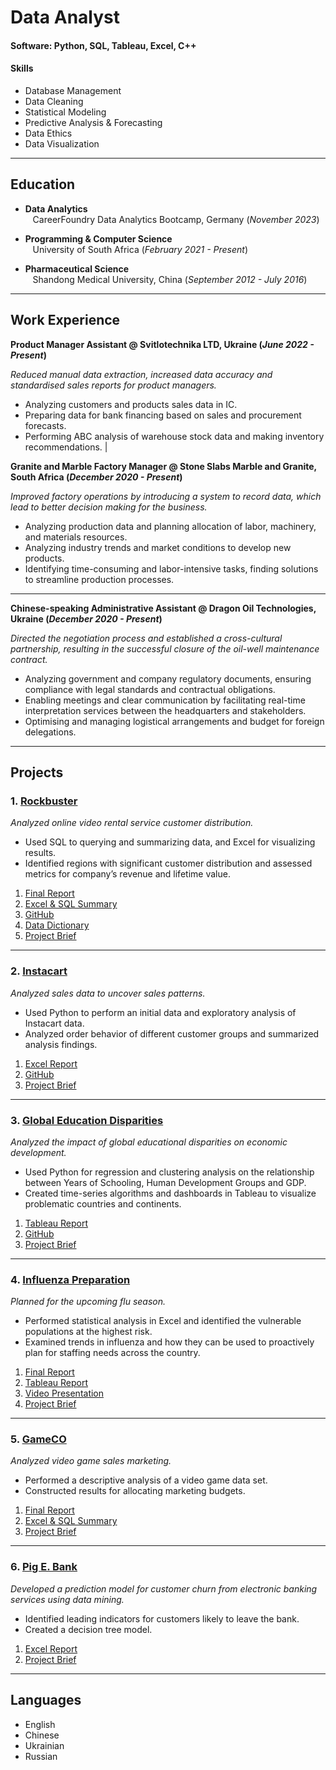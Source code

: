 # Data Analyst

#### Software:  Python, SQL, Tableau, Excel, C++

#### Skills
- Database Management
- Data Cleaning
- Statistical Modeling
- Predictive Analysis & Forecasting
- Data Ethics
- Data Visualization

------------------------------------------------------------------------------------------------------------------------------------------------------------ 


## Education
- **Data Analytics** <br> <span style="color:white;"> • </span> CareerFoundry Data Analytics Bootcamp, Germany (_November 2023_)<br>

- **Programming & Computer Science** <br> <span style="color:white;"> • </span> University of South Africa (_February 2021 - Present_)<br>

- **Pharmaceutical Science** <br> <span style="color:white;"> • </span> Shandong Medical University, China (_September 2012 - July 2016_)<br>

------------------------------------------------------------------------------------------------------------------------------------------------------------ 

## Work Experience
**Product Manager Assistant @ Svitlotechnika LTD, Ukraine (_June 2022 - Present_)**

_Reduced manual data extraction, increased data accuracy and standardised sales reports for product managers._
- Analyzing customers and products sales data in IC.
- Preparing data for bank financing based on sales and procurement forecasts.
- Performing ABC analysis of warehouse stock data and making inventory recommendations. | 

**Granite and Marble Factory Manager @ Stone Slabs Marble and Granite, South Africa (_December 2020 - Present_)**

_Improved factory operations by introducing a system to record data, which lead to better decision making for the business._
- Analyzing production data and planning allocation of labor, machinery, and materials resources.
- Analyzing industry trends and market conditions to develop new products.
- Identifying time-consuming and labor-intensive tasks, finding solutions to streamline production processes.

---------

**Chinese-speaking Administrative Assistant @ Dragon Oil Technologies, Ukraine (_December 2020 - Present_)**

_Directed the negotiation process and established a cross-cultural partnership, resulting in the successful closure of the oil-well maintenance contract._
- Analyzing government and company regulatory documents, ensuring compliance with legal standards and contractual obligations.
- Enabling meetings and clear communication by facilitating real-time interpretation services between the headquarters and stakeholders.
- Optimising and managing logistical arrangements and budget for foreign delegations.

---------

## Projects
### 1. [Rockbuster](https://github.com/LiliiaVerbenko/Rockbuster-Stealth-Data-Analysis-Project)
*Analyzed online video rental service customer distribution.*
- Used SQL to querying and summarizing data, and Excel for visualizing results.
- Identified regions with significant customer distribution and assessed metrics for company’s revenue and lifetime value.<br>
1. [Final Report](https://github.com/LiliiaVerbenko/Rockbuster-Stealth-Data-Analysis-Project)
2. [Excel & SQL Summary](https://docs.google.com/spreadsheets/d/1BtfLLmJCk7hMw0h4Y2sehSqaGvbz41eM/edit?usp=share_link&ouid=100220627403487571764&rtpof=true&sd=true)
3. [GitHub](https://github.com/LiliiaVerbenko/Rockbuster-Stealth-Data-Analysis-Project)
4. [Data Dictionary](https://drive.google.com/file/d/1HLxT_oMLJ39huBOit4eze3ipl-9SBp_I/view?usp=share_link)
5. [Project Brief](https://drive.google.com/file/d/1eOQ5hjX5iTsLVn4p_hVDQOX7PmH00ElG/view?usp=share_link)

---------

### 2. [Instacart](https://github.com/LiliiaVerbenko/Instacart-Grocery-Basket-Analysis)
*Analyzed sales data to uncover sales patterns.*
- Used Python to perform an initial data and exploratory analysis of Instacart data.
- Analyzed order behavior of different customer groups and summarized analysis findings.<br>
1. [Excel Report](https://docs.google.com/spreadsheets/d/1BMyeGEwB8ocnKqBnC19ZC0QYJ8UOqo6K/edit?usp=share_link&ouid=100220627403487571764&rtpof=true&sd=true)
2. [GitHub](https://github.com/LiliiaVerbenko/Instacart-Grocery-Basket-Analysis)
3. [Project Brief](https://drive.google.com/file/d/1W_w4zdCfp6Aeu03ao61OwtPP_ecN1iMS/view?usp=share_link)

---------
  
### 3. [Global Education Disparities](https://github.com/LiliiaVerbenko/Global-Educational-Disparities-Analysis)
*Analyzed the impact of global educational disparities on economic development.*
- Used Python for regression and clustering analysis on the relationship between Years of Schooling, Human Development Groups and GDP.
- Created time-series algorithms and dashboards in Tableau to visualize problematic countries and continents.<br>
1. [Tableau Report](https://docs.google.com/spreadsheets/d/1BMyeGEwB8ocnKqBnC19ZC0QYJ8UOqo6K/edit?usp=share_link&ouid=100220627403487571764&rtpof=true&sd=true)
2. [GitHub](https://public.tableau.com/shared/9T8RH59QK?:display_count=n&:origin=viz_share_link)
3. [Project Brief](https://drive.google.com/file/d/1eWQMDtbBDGPzJNt3ns-Uq0h3BjYhy-Au/view?usp=sharing)

---------

### 4. [Influenza Preparation](https://github.com/LiliiaVerbenko/Influenza-Preparation)
*Planned for the upcoming flu season.*
- Performed statistical analysis in Excel and identified the vulnerable populations at the highest risk.       
- Examined trends in influenza and how they can be used to proactively plan for staffing needs across the country.<br>
1. [Final Report](https://drive.google.com/file/d/1IamjG-4XgkKnWt4g9Pt2TvMwOmGznwvH/view?usp=share_link)
2. [Tableau Report](https://public.tableau.com/app/profile/liliia.verbenko/viz/ProjectPreparingforInfluenzaSeasoninUSA/ProjectPreparingforInfluenzaSeasoninUSA?publish=yes)
3. [Video Presentation](https://screenpal.com/watch/c0it0kVkZOy)
4. [Project Brief](https://drive.google.com/file/d/1uwZUbzygOUEJpoJmO1JTU_JYU4znL6JJ/view?usp=share_link)

---------
   
### 5. [GameCO](https://github.com/LiliiaVerbenko/GameCO-Marketing-Analysis)
*Analyzed video game sales marketing.*
- Performed a descriptive analysis of a video game data set.
- Constructed results for allocating marketing budgets.<br>
1. [Final Report](https://drive.google.com/file/d/1DG8KMZ996s5t4g3v2WnxE0npe0eLwrZb/view?usp=share_link)
2. [Excel & SQL Summary](https://docs.google.com/spreadsheets/d/1BtfLLmJCk7hMw0h4Y2sehSqaGvbz41eM/edit?usp=share_link&ouid=100220627403487571764&rtpof=true&sd=true) 
3. [Project Brief](https://drive.google.com/file/d/1eOQ5hjX5iTsLVn4p_hVDQOX7PmH00ElG/view?usp=share_link)  

---------

### 6. [Pig E. Bank](https://github.com/LiliiaVerbenko/PigE-Bank)
*Developed a prediction model for customer churn from electronic banking services using data mining.*
- Identified leading indicators for customers likely to leave the bank.
- Created a decision tree model.<br>
1. [Excel Report](https://docs.google.com/spreadsheets/d/1d_s2nApQ_hfkFWQXpUTyPEiwo-iD0dRi/edit?usp=share_link&ouid=100642711360793746419&rtpof=true&sd=true)
2. [Project Brief](https://drive.google.com/file/d/1Tgcc-wUDWjao13cy0ZZzu5xrkGb_BSGe/view?usp=share_link)


------------------------------------------------------------------------------------------------------------------------------------------------------------ 

## Languages
- English
- Chinese
- Ukrainian
- Russian



